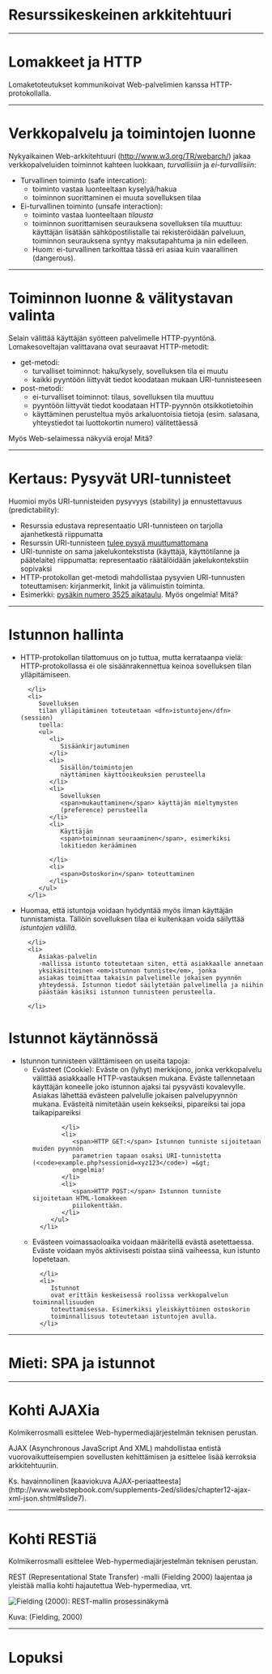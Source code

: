 # Resurssikeskeinen arkkitehtuuri

---

<div class="slide intermission">
    <h1>Lomakkeet ja HTTP</h1>
    <p>Lomaketoteutukset kommunikoivat Web-palvelimien kanssa HTTP-protokollalla.</p>
</div>

---

<div class="slide">
   <h1>Verkkopalvelu ja toimintojen luonne</h1>
   <p>Nykyaikainen Web-arkkitehtuuri (<a href="http://www.w3.org/TR/webarch/"><span>http://www.w3.org/TR/webarch/</span></a>) jakaa verkkopalveluiden toiminnot kahteen luokkaan, <dfn>turvallisiin</dfn> ja <dfn>ei-turvallisiin</dfn>:
   </p>
   <ul>
      <li><span>Turvallinen toiminto</span> (safe intercation):
         <ul>
            <li>toiminto vastaa luonteeltaan <span>kyselyä/hakua</span></li>
            <li>toiminnon suorittaminen ei muuta sovelluksen tilaa </li>
         </ul>
      </li>
      <li><span>Ei-turvallinen toiminto</span> (unsafe interaction):
         <ul>
            <li>toiminto vastaa luonteeltaan <em>tilausta</em></li>
            <li>toiminnon suorittamisen seurauksena sovelluksen tila muuttuu: käyttäjän lisätään sähköpostilistalle tai rekisteröidään palveluun,
               toiminnon seurauksena syntyy maksutapahtuma ja niin edelleen.
            </li>
            <li>Huom: ei-turvallinen tarkoittaa tässä eri asiaa kuin vaarallinen (dangerous).</li>
         </ul>
      </li>
   </ul>
</div>

---

<div class="slide">
   <h1>Toiminnon luonne &amp; välitystavan valinta</h1>
   <p>Selain välittää käyttäjän syötteen palvelimelle HTTP-pyyntönä. Lomakesoveltajan valittavana ovat seuraavat HTTP-metodit:
   </p>
   <ul>
      <li><span>get</span>-metodi:
         <ul>
            <li>turvalliset toiminnot: haku/kysely, sovelluksen tila ei muutu </li>
            <li>kaikki pyyntöön liittyvät tiedot koodataan mukaan URI-tunnisteeseen </li>
         </ul>
      </li>
      <li><span>post</span>-metodi:
         <ul>
            <li>ei-turvalliset toiminnot: tilaus, sovelluksen tila muuttuu </li>
            <li>pyyntöön liittyvät tiedot koodataan HTTP-pyynnön otsikkotietoihin </li>
            <li>käyttäminen perusteltua myös arkaluontoisia tietoja (esim. salasana, yhteystiedot tai luottokortin numero) välitettäessä  </li>
         </ul>
      </li>
   </ul>
   <p>Myös Web-selaimessa näkyviä eroja! Mitä?</p>
</div>

---

<div class="slide">
   <h1>Kertaus: Pysyvät URI-tunnisteet</h1>
   <p>Huomioi myös URI-tunnisteiden <span>pysyvyys</span> (stability) ja <span>ennustettavuus</span> (predictability):</p>
      <ul>
          <li>Resurssia edustava representaatio URI-tunnisteen on tarjolla ajanhetkestä riippumatta </li>
          <li>Resurssin URI-tunnisteen <a href="http://www.w3.org/Provider/Style/URI">tulee pysyä muuttumattomana</a></li>
          <li>URI-tunniste on sama jakelukontekstista (käyttäjä, käyttötilanne ja päätelaite) riippumatta: representaatio
         räätälöidään jakelukontekstiin sopivaksi</li>
      <li><span><span>HTTP-protokollan </span></span><span><span>get</span></span>-metodi mahdollistaa pysyvien URI-tunnusten toteuttamisen:
         kirjanmerkit, linkit ja välimuistin toiminta.</li>
      <li>Esimerkki: <a href="http://aikataulut.tampere.fi/?key=3525&amp;stop=3525">pysäkin numero 3525 aikataulu</a>. Myös ongelmia! Mitä?</li>
   </ul>
</div>

---

<div class="slide">
   <h1>Istunnon hallinta
   </h1>
   <ul>
      <li>
         HTTP-protokollan
         tilattomuus on jo tuttua, mutta kerrataanpa vielä:
         HTTP-protokollassa ei ole sisäänrakennettua keinoa sovelluksen
         tilan ylläpitämiseen.

      </li>
      <li>
         Sovelluksen
         tilan ylläpitäminen toteutetaan <dfn>istuntojen</dfn> (session)
         tuella:
         <ul>
            <li>
               Sisäänkirjautuminen
            </li>
            <li>
               Sisällön/toimintojen
               näyttäminen käyttöoikeuksien perusteella
            </li>
            <li>
               Sovelluksen
               <span>mukauttaminen</span> käyttäjän mieltymysten
               (preference) perusteella
            </li>
            <li>
               Käyttäjän
               <span>toiminnan seuraaminen</span>, esimerkiksi
               lokitiedon kerääminen

            </li>
            <li>
               <span>Ostoskorin</span> toteuttaminen
            </li>
         </ul>
      </li>
   </ul>
   <ul>
      <li>
         Huomaa, että
         istuntoja voidaan hyödyntää myös ilman käyttäjän tunnistamista.
         Tällöin sovelluksen tilaa ei kuitenkaan voida säilyttää
         <em>istuntojen välillä</em>.

      </li>
      <li>
         Asiakas-palvelin
         -mallissa istunto toteutetaan siten, että asiakkaalle annetaan
         yksikäsitteinen <em>istunnon tunniste</em>, jonka
         asiakas toimittaa takaisin palvelimelle jokaisen pyynnön
         yhteydessä. Istunnon tiedot säilytetään palvelimella ja niihin
         päästään käsiksi istunnon tunnisteen perusteella.

      </li>
   </ul>
</div>
<div class="slide">
   <h1>Istunnot käytännössä</h1>
   <ul>
      <li>
         Istunnon
         tunnisteen välittämiseen on useita tapoja:
         <ul>
            <li>
               <span>Evästeet</span> (Cookie): Eväste on (lyhyt) merkkijono, jonka
               verkkopalvelu välittää asiakkaalle HTTP-vastauksen mukana. Eväste
               tallennetaan käyttäjän koneelle joko istunnon ajaksi tai pysyvästi
               kovalevylle. Asiakas lähettää evästeen palvelulle jokaisen
               palvelupyynnön mukana. Evästeitä nimitetään usein kekseiksi,
               pipareiksi tai jopa taikapipareiksi

            </li>
            <li>
               <span>HTTP GET:</span> Istunnon tunniste sijoitetaan muiden pyynnön
               parametrien tapaan osaksi URI-tunnistetta (<code>example.php?sessionid=xyz123</code>) =&gt;
               ongelmia!
            </li>
            <li>
               <span>HTTP POST:</span> Istunnon tunniste sijoitetaan HTML-lomakkeen
               piilokenttään.
            </li>
         </ul>
      </li>
   </ul>
   <ul>
      <li>
         Evästeen voimassaoloaika voidaan määritellä evästä asetettaessa. Eväste
         voidaan myös aktiivisesti poistaa siinä vaiheessa, kun istunto
         lopetetaan.

      </li>
      <li>
         Istunnot
         ovat erittäin keskeisessä roolissa verkkopalvelun toiminnallisuuden
         toteuttamisessa. Esimerkiksi yleiskäyttöinen ostoskorin
         toiminnallisuus toteutetaan istuntojen avulla.
      </li>
   </ul>
</div>

---

# Mieti: SPA ja istunnot

---

<div class="slide">
<h1>Kohti AJAXia</h1>
<p>Kolmikerrosmalli esittelee Web-hypermediajärjestelmän teknisen perustan. </p>
<p>AJAX (Asynchronous JavaScript And XML) mahdollistaa entistä vuorovaikutteisempien sovellusten kehittämisen ja esittelee lisää kerroksia arkkitehtuuriin.</p>
<p>
  Ks. havainnollinen [kaaviokuva AJAX-periaatteesta](http://www.webstepbook.com/supplements-2ed/slides/chapter12-ajax-xml-json.shtml#slide7).
</p>
</div>

---

<div class="slide">
  <h1>Kohti RESTiä</h1>
  <p>Kolmikerrosmalli esittelee Web-hypermediajärjestelmän teknisen perustan. </p>
  <p>REST (Representational State Transfer) -malli (Fielding 2000) laajentaa ja yleistää mallia kohti hajautettua Web-hypermediaa, vrt.
      </p>
  <p><img src="http://www.ibm.com/developerworks/websphere/library/techarticles/0708_colonnese/images/figure1.jpg" alt="Fielding (2000): REST-mallin prosessinäkymä"/></p>
  <p>Kuva: (Fielding, 2000)</p>
</div>

---

# Lopuksi
